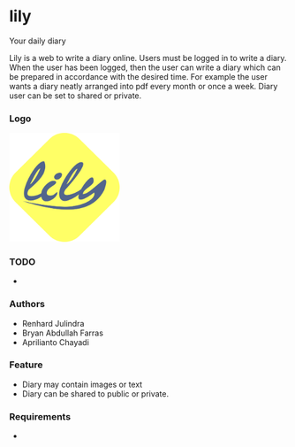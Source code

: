 # lily
Your daily diary

Lily is a web to write a diary online. Users must be logged in to write a diary. When the user has been logged, then the user can write a diary which can be prepared in accordance with the desired time. For example the user wants a diary neatly arranged into pdf every month or once a week. Diary user can be set to shared or private.

### Logo
<img src="https://raw.githubusercontent.com/julindra/lily/master/lily.png" alt="lily logo" width="200px">

### TODO
-

### Authors
- Renhard Julindra
- Bryan Abdullah Farras
- Aprilianto Chayadi

### Feature
- Diary may contain images or text
- Diary can be shared to public or private.

### Requirements
-
